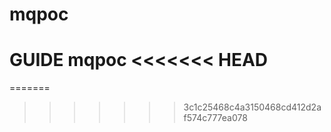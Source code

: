 # mqpoc
GUIDE mqpoc
<<<<<<< HEAD
===========
=======
>>>>>>> 3c1c25468c4a3150468cd412d2af574c777ea078
